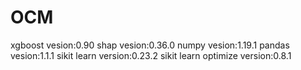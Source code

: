 # OCM

xgboost vesion:0.90
shap vesion:0.36.0
numpy vesion:1.19.1
pandas vesion:1.1.1
sikit learn version:0.23.2
sikit learn optimize version:0.8.1

